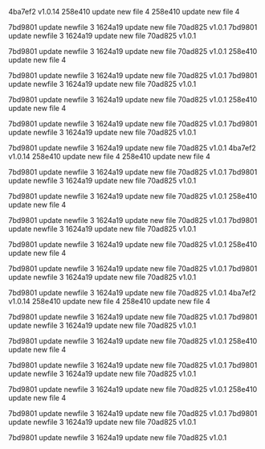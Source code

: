 4ba7ef2 v1.0.14
258e410 update new file 4
258e410 update new file 4



7bd9801 update newfile 3
1624a19 update new file
70ad825 v1.0.1
7bd9801 update newfile 3
1624a19 update new file
70ad825 v1.0.1



7bd9801 update newfile 3
1624a19 update new file
70ad825 v1.0.1
258e410 update new file 4



7bd9801 update newfile 3
1624a19 update new file
70ad825 v1.0.1
7bd9801 update newfile 3
1624a19 update new file
70ad825 v1.0.1



7bd9801 update newfile 3
1624a19 update new file
70ad825 v1.0.1
258e410 update new file 4



7bd9801 update newfile 3
1624a19 update new file
70ad825 v1.0.1
7bd9801 update newfile 3
1624a19 update new file
70ad825 v1.0.1



7bd9801 update newfile 3
1624a19 update new file
70ad825 v1.0.1
4ba7ef2 v1.0.14
258e410 update new file 4
258e410 update new file 4



7bd9801 update newfile 3
1624a19 update new file
70ad825 v1.0.1
7bd9801 update newfile 3
1624a19 update new file
70ad825 v1.0.1



7bd9801 update newfile 3
1624a19 update new file
70ad825 v1.0.1
258e410 update new file 4



7bd9801 update newfile 3
1624a19 update new file
70ad825 v1.0.1
7bd9801 update newfile 3
1624a19 update new file
70ad825 v1.0.1



7bd9801 update newfile 3
1624a19 update new file
70ad825 v1.0.1
258e410 update new file 4



7bd9801 update newfile 3
1624a19 update new file
70ad825 v1.0.1
7bd9801 update newfile 3
1624a19 update new file
70ad825 v1.0.1



7bd9801 update newfile 3
1624a19 update new file
70ad825 v1.0.1
4ba7ef2 v1.0.14
258e410 update new file 4
258e410 update new file 4



7bd9801 update newfile 3
1624a19 update new file
70ad825 v1.0.1
7bd9801 update newfile 3
1624a19 update new file
70ad825 v1.0.1



7bd9801 update newfile 3
1624a19 update new file
70ad825 v1.0.1
258e410 update new file 4



7bd9801 update newfile 3
1624a19 update new file
70ad825 v1.0.1
7bd9801 update newfile 3
1624a19 update new file
70ad825 v1.0.1



7bd9801 update newfile 3
1624a19 update new file
70ad825 v1.0.1
258e410 update new file 4



7bd9801 update newfile 3
1624a19 update new file
70ad825 v1.0.1
7bd9801 update newfile 3
1624a19 update new file
70ad825 v1.0.1



7bd9801 update newfile 3
1624a19 update new file
70ad825 v1.0.1
